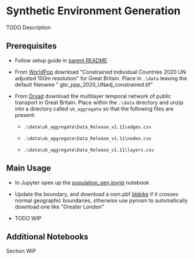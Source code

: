 # Synthetic Environment Generation

TODO Description

## Prerequisites

* Follow setup guide in [parent README](../README.md)

* From [WorldPop](https://www.worldpop.org/project/categories?id=3) download "Constrained Individual Countries 2020 UN
  adjusted 100m resolution" for Great Britain. Place in `.\data` leaving the default filename "
  gbr_ppp_2020_UNadj_constrained.tif"

* From [Dryad](https://datadryad.org/stash/dataset/doi:10.5061/dryad.pc8m3) download the multilayer temporal network of
  public transport in Great Britain. Place within the `.\data` directory and unzip into a directory
  called `uk_aggregate`
  so that the following files are present:
    * `.\data\uk_aggregate\Data_Release_v1.11\edges.csv`

    * `.\data\uk_aggregate\Data_Release_v1.11\nodes.csv`

    * `.\data\uk_aggregate\Data_Release_v1.11\layers.csv`

## Main Usage

* In Jupyter open up the [population_gen.ipynb](population_gen.ipynb) notebook

* Update the boundary, and download a osm.pbf [bbbike](https://extract.bbbike.org/) if it crosses normal geographic
  boundaries, otherwise use pyrosm to automatically download one like "Greater London"

* TODO WIP

## Additional Notebooks

Section WIP